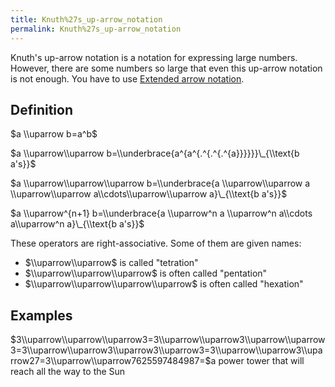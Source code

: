 ```yaml
---
title: Knuth%27s_up-arrow_notation
permalink: Knuth%27s_up-arrow_notation
---
```


Knuth's up-arrow notation is a notation for expressing large numbers. However, there are some numbers so large that even this up-arrow notation is not enough. You have to use [Extended arrow notation](Extended_arrow_notation "Extended arrow notation").

## Definition
$a \\uparrow b=a^b$

$a \\uparrow\\uparrow b=\\underbrace{a^{a^{.^{.^{.^{a}}}}}}\_{\\text{b a's}}$

$a \\uparrow\\uparrow\\uparrow b=\\underbrace{a \\uparrow\\uparrow a \\uparrow\\uparrow a\\cdots\\uparrow\\uparrow a}\_{\\text{b a's}}$

$a \\uparrow^{n+1} b=\\underbrace{a \\uparrow^n a \\uparrow^n a\\cdots a\\uparrow^n a}\_{\\text{b a's}}$

These operators are right-associative. Some of them are given names:

-   $\\uparrow\\uparrow$ is called "tetration"
-   $\\uparrow\\uparrow\\uparrow$ is often called "pentation"
-   $\\uparrow\\uparrow\\uparrow\\uparrow$ is often called "hexation"

## Examples
$3\\uparrow\\uparrow\\uparrow3=3\\uparrow\\uparrow3\\uparrow\\uparrow3=3\\uparrow\\uparrow3\\uparrow3\\uparrow3=3\\uparrow\\uparrow3\\uparrow27=3\\uparrow\\uparrow7625597484987=$a power tower that will reach all the way to the Sun
